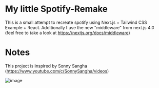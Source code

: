 # My little Spotify-Remake

This is a small attempt to recreate spotify using Next.js + Tailwind CSS Example + React. Additionally I use the new "middleware" from next.js 4.0 (feel free to take a look at https://nextjs.org/docs/middleware) 


# Notes
This project is inspired by Sonny Sangha (https://www.youtube.com/c/SonnySangha/videos)

![image](https://user-images.githubusercontent.com/38354065/145890890-2218381c-603f-47f6-a918-0c9696fb9b7c.png)

